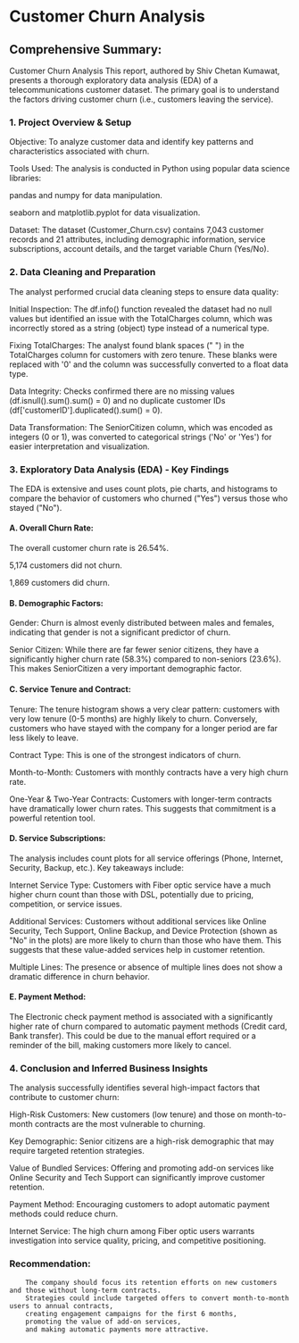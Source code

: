 # Customer Churn Analysis
## Comprehensive Summary:
Customer Churn Analysis
This report, authored by Shiv Chetan Kumawat, presents a thorough exploratory data analysis (EDA) of a telecommunications customer dataset. The primary goal is to understand the factors driving customer churn (i.e., customers leaving the service).

### 1. Project Overview & Setup
Objective: To analyze customer data and identify key patterns and characteristics associated with churn.

Tools Used: The analysis is conducted in Python using popular data science libraries:

pandas and numpy for data manipulation.

seaborn and matplotlib.pyplot for data visualization.

Dataset: The dataset (Customer_Churn.csv) contains 7,043 customer records and 21 attributes, including demographic information, service subscriptions, account details, and the target variable Churn (Yes/No).

### 2. Data Cleaning and Preparation
The analyst performed crucial data cleaning steps to ensure data quality:

Initial Inspection: The df.info() function revealed the dataset had no null values but identified an issue with the TotalCharges column, which was incorrectly stored as a string (object) type instead of a numerical type.

Fixing TotalCharges: The analyst found blank spaces (" ") in the TotalCharges column for customers with zero tenure. These blanks were replaced with '0' and the column was successfully converted to a float data type.

Data Integrity: Checks confirmed there are no missing values (df.isnull().sum().sum() = 0) and no duplicate customer IDs (df['customerID'].duplicated().sum() = 0).

Data Transformation: The SeniorCitizen column, which was encoded as integers (0 or 1), was converted to categorical strings ('No' or 'Yes') for easier interpretation and visualization.

### 3. Exploratory Data Analysis (EDA) - Key Findings
The EDA is extensive and uses count plots, pie charts, and histograms to compare the behavior of customers who churned ("Yes") versus those who stayed ("No").

#### A. Overall Churn Rate:

The overall customer churn rate is 26.54%.

5,174 customers did not churn.

1,869 customers did churn.

#### B. Demographic Factors:

Gender: Churn is almost evenly distributed between males and females, indicating that gender is not a significant predictor of churn.

Senior Citizen: While there are far fewer senior citizens, they have a significantly higher churn rate (58.3%) compared to non-seniors (23.6%). This makes SeniorCitizen a very important demographic factor.

#### C. Service Tenure and Contract:

Tenure: The tenure histogram shows a very clear pattern: customers with very low tenure (0-5 months) are highly likely to churn. Conversely, customers who have stayed with the company for a longer period are far less likely to leave.

Contract Type: This is one of the strongest indicators of churn.

Month-to-Month: Customers with monthly contracts have a very high churn rate.

One-Year & Two-Year Contracts: Customers with longer-term contracts have dramatically lower churn rates. This suggests that commitment is a powerful retention tool.

#### D. Service Subscriptions:
The analysis includes count plots for all service offerings (Phone, Internet, Security, Backup, etc.). Key takeaways include:

Internet Service Type: Customers with Fiber optic service have a much higher churn count than those with DSL, potentially due to pricing, competition, or service issues.

Additional Services: Customers without additional services like Online Security, Tech Support, Online Backup, and Device Protection (shown as "No" in the plots) are more likely to churn than those who have them. This suggests that these value-added services help in customer retention.

Multiple Lines: The presence or absence of multiple lines does not show a dramatic difference in churn behavior.

#### E. Payment Method:

The Electronic check payment method is associated with a significantly higher rate of churn compared to automatic payment methods (Credit card, Bank transfer). This could be due to the manual effort required or a reminder of the bill, making customers more likely to cancel.

### 4. Conclusion and Inferred Business Insights
The analysis successfully identifies several high-impact factors that contribute to customer churn:

High-Risk Customers: New customers (low tenure) and those on month-to-month contracts are the most vulnerable to churning.

Key Demographic: Senior citizens are a high-risk demographic that may require targeted retention strategies.

Value of Bundled Services: Offering and promoting add-on services like Online Security and Tech Support can significantly improve customer retention.

Payment Method: Encouraging customers to adopt automatic payment methods could reduce churn.

Internet Service: The high churn among Fiber optic users warrants investigation into service quality, pricing, and competitive positioning.

### Recommendation:
        The company should focus its retention efforts on new customers and those without long-term contracts.
        Strategies could include targeted offers to convert month-to-month users to annual contracts, 
        creating engagement campaigns for the first 6 months,
        promoting the value of add-on services,
        and making automatic payments more attractive.

